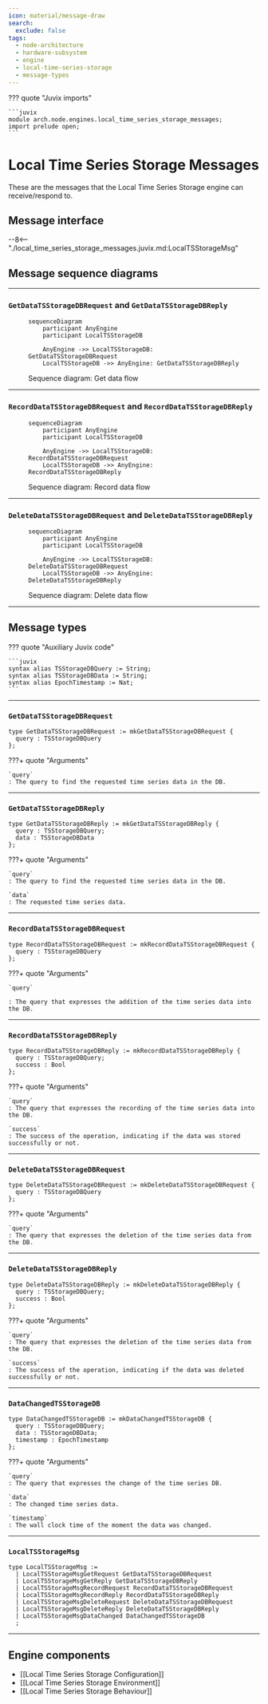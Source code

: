 ```yaml
---
icon: material/message-draw
search:
  exclude: false
tags:
  - node-architecture
  - hardware-subsystem
  - engine
  - local-time-series-storage
  - message-types
---
```


??? quote "Juvix imports"

    ```juvix
    module arch.node.engines.local_time_series_storage_messages;
    import prelude open;
    ```

# Local Time Series Storage Messages

These are the messages that the Local Time Series Storage engine can receive/respond to.

## Message interface

--8<-- "./local_time_series_storage_messages.juvix.md:LocalTSStorageMsg"

## Message sequence diagrams

---

### `GetDataTSStorageDBRequest` and `GetDataTSStorageDBReply`

<!-- --8<-- [start:message-sequence-diagram-Get] -->
<figure markdown="span">

```mermaid
sequenceDiagram
    participant AnyEngine
    participant LocalTSStorageDB

    AnyEngine ->> LocalTSStorageDB: GetDataTSStorageDBRequest
    LocalTSStorageDB ->> AnyEngine: GetDataTSStorageDBReply
```

<figcaption markdown="span">
Sequence diagram: Get data flow
</figcaption>
</figure>
<!-- --8<-- [end:message-sequence-diagram-Get] -->

---

### `RecordDataTSStorageDBRequest` and `RecordDataTSStorageDBReply`

<!-- --8<-- [start:message-sequence-diagram-Record] -->
<figure markdown="span">

```mermaid
sequenceDiagram
    participant AnyEngine
    participant LocalTSStorageDB

    AnyEngine ->> LocalTSStorageDB: RecordDataTSStorageDBRequest
    LocalTSStorageDB ->> AnyEngine: RecordDataTSStorageDBReply
```

<figcaption markdown="span">
Sequence diagram: Record data flow
</figcaption>
</figure>
<!-- --8<-- [end:message-sequence-diagram-Record] -->

---

### `DeleteDataTSStorageDBRequest` and `DeleteDataTSStorageDBReply`

<!-- --8<-- [start:message-sequence-diagram-Delete] -->
<figure markdown="span">

```mermaid
sequenceDiagram
    participant AnyEngine
    participant LocalTSStorageDB

    AnyEngine ->> LocalTSStorageDB: DeleteDataTSStorageDBRequest
    LocalTSStorageDB ->> AnyEngine: DeleteDataTSStorageDBReply
```

<figcaption markdown="span">
Sequence diagram: Delete data flow
</figcaption>
</figure>
<!-- --8<-- [end:message-sequence-diagram-Delete] -->

---

## Message types

??? quote "Auxiliary Juvix code"

    ```juvix
    syntax alias TSStorageDBQuery := String;
    syntax alias TSStorageDBData := String;
    syntax alias EpochTimestamp := Nat;
    ```

---

### `GetDataTSStorageDBRequest`

<!-- --8<-- [start:GetDataTSStorageDBRequest] -->
```juvix
type GetDataTSStorageDBRequest := mkGetDataTSStorageDBRequest {
  query : TSStorageDBQuery
};
```
<!-- --8<-- [end:GetDataTSStorageDBRequest] -->

???+ quote "Arguments"

    `query`
    : The query to find the requested time series data in the DB.

---

### `GetDataTSStorageDBReply`

<!-- --8<-- [start:GetDataTSStorageDBReply] -->
```juvix
type GetDataTSStorageDBReply := mkGetDataTSStorageDBReply {
  query : TSStorageDBQuery;
  data : TSStorageDBData
};
```
<!-- --8<-- [end:GetDataTSStorageDBReply] -->

???+ quote "Arguments"

    `query`
    : The query to find the requested time series data in the DB.

    `data`
    : The requested time series data.

---

### `RecordDataTSStorageDBRequest`

<!-- --8<-- [start:RecordDataTSStorageDBRequest] -->
```juvix
type RecordDataTSStorageDBRequest := mkRecordDataTSStorageDBRequest {
  query : TSStorageDBQuery
};
```
<!-- --8<-- [end:RecordDataTSStorageDBRequest] -->

???+ quote "Arguments"

    `query`

    : The query that expresses the addition of the time series data into the DB.

---

### `RecordDataTSStorageDBReply`

<!-- --8<-- [start:RecordDataTSStorageDBReply] -->
```juvix
type RecordDataTSStorageDBReply := mkRecordDataTSStorageDBReply {
  query : TSStorageDBQuery;
  success : Bool
};
```
<!-- --8<-- [end:RecordDataTSStorageDBReply] -->

???+ quote "Arguments"

    `query`
    : The query that expresses the recording of the time series data into the DB.

    `success`
    : The success of the operation, indicating if the data was stored successfully or not.

---

### `DeleteDataTSStorageDBRequest`

<!-- --8<-- [start:DeleteDataTSStorageDBRequest] -->
```juvix
type DeleteDataTSStorageDBRequest := mkDeleteDataTSStorageDBRequest {
  query : TSStorageDBQuery
};
```
<!-- --8<-- [end:DeleteDataTSStorageDBRequest] -->

???+ quote "Arguments"

    `query`
    : The query that expresses the deletion of the time series data from the DB.

---

### `DeleteDataTSStorageDBReply`

<!-- --8<-- [start:DeleteDataTSStorageDBReply] -->
```juvix
type DeleteDataTSStorageDBReply := mkDeleteDataTSStorageDBReply {
  query : TSStorageDBQuery;
  success : Bool
};
```
<!-- --8<-- [end:DeleteDataTSStorageDBReply] -->

???+ quote "Arguments"

    `query`
    : The query that expresses the deletion of the time series data from the DB.

    `success`
    : The success of the operation, indicating if the data was deleted successfully or not.

---

### `DataChangedTSStorageDB`

<!-- --8<-- [start:DataChangedTSStorageDB] -->
```juvix
type DataChangedTSStorageDB := mkDataChangedTSStorageDB {
  query : TSStorageDBQuery;
  data : TSStorageDBData;
  timestamp : EpochTimestamp
};
```
<!-- --8<-- [end:DataChangedTSStorageDB] -->

???+ quote "Arguments"

    `query`
    : The query that expresses the change of the time series DB.

    `data`
    : The changed time series data.

    `timestamp`
    : The wall clock time of the moment the data was changed.

---

### `LocalTSStorageMsg`

<!-- --8<-- [start:LocalTSStorageMsg] -->
```juvix
type LocalTSStorageMsg :=
  | LocalTSStorageMsgGetRequest GetDataTSStorageDBRequest
  | LocalTSStorageMsgGetReply GetDataTSStorageDBReply
  | LocalTSStorageMsgRecordRequest RecordDataTSStorageDBRequest
  | LocalTSStorageMsgRecordReply RecordDataTSStorageDBReply
  | LocalTSStorageMsgDeleteRequest DeleteDataTSStorageDBRequest
  | LocalTSStorageMsgDeleteReply DeleteDataTSStorageDBReply
  | LocalTSStorageMsgDataChanged DataChangedTSStorageDB
  ;
```
<!-- --8<-- [end:LocalTSStorageMsg] -->

---

## Engine components

- [[Local Time Series Storage Configuration]]
- [[Local Time Series Storage Environment]]
- [[Local Time Series Storage Behaviour]]
